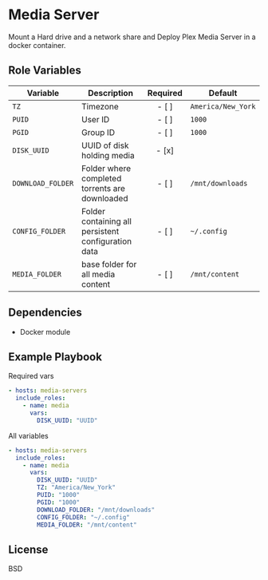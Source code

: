 Media Server
============

Mount a Hard drive and a network share and Deploy Plex Media Server in a docker container.

Role Variables
--------------

| Variable          | Description                                         | Required | Default |
| ----------------- | --------------------------------------------------- | :------: | ------- |
| `TZ`              | Timezone                                            | - [ ]    | `America/New_York` |
| `PUID`            | User ID                                             | - [ ]    | `1000` |
| `PGID`            | Group ID                                            | - [ ]    | `1000` |
| `DISK_UUID`       | UUID of disk holding media                          | - [x]    |  |
| `DOWNLOAD_FOLDER` | Folder where completed torrents are downloaded      | - [ ]    | `/mnt/downloads` |
| `CONFIG_FOLDER`   | Folder containing all persistent configuration data | - [ ]    | `~/.config` |
| `MEDIA_FOLDER`    | base folder for all media content                   | - [ ]    | `/mnt/content` |

Dependencies
------------

* Docker module

Example Playbook
----------------

Required vars
```yaml
- hosts: media-servers
  include_roles:
    - name: media
      vars:
        DISK_UUID: "UUID"
```

All variables
```yaml
- hosts: media-servers
  include_roles:
    - name: media
      vars:
        DISK_UUID: "UUID"
        TZ: "America/New_York"
        PUID: "1000"
        PGID: "1000"
        DOWNLOAD_FOLDER: "/mnt/downloads"
        CONFIG_FOLDER: "~/.config"
        MEDIA_FOLDER: "/mnt/content"
```

License
-------

BSD
